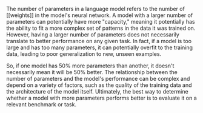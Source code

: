 The number of parameters in a language model refers to the number of [[weights]] in the model's neural network. A model with a larger number of parameters can potentially have more "capacity," meaning it potentially has the ability to fit a more complex set of patterns in the data it was trained on. However, having a larger number of parameters does not necessarily translate to better performance on any given task. In fact, if a model is too large and has too many parameters, it can potentially overfit to the training data, leading to poor generalization to new, unseen examples.

So, if one model has 50% more parameters than another, it doesn't necessarily mean it will be 50% better. The relationship between the number of parameters and the model's performance can be complex and depend on a variety of factors, such as the quality of the training data and the architecture of the model itself. Ultimately, the best way to determine whether a model with more parameters performs better is to evaluate it on a relevant benchmark or task.